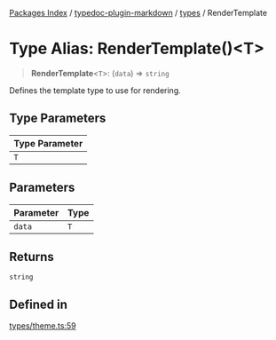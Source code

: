 [Packages Index](../../../README.md) / [typedoc-plugin-markdown](../../README.md) / [types](../README.md) / RenderTemplate

# Type Alias: RenderTemplate()\<T>

> **RenderTemplate**\<`T`>: (`data`) => `string`

Defines the template type to use for rendering.

## Type Parameters

| Type Parameter |
| -------------- |
| `T`            |

## Parameters

| Parameter | Type |
| --------- | ---- |
| `data`    | `T`  |

## Returns

`string`

## Defined in

[types/theme.ts:59](https://github.com/typedoc2md/typedoc-plugin-markdown/blob/352ce41370cee18034e72b7c2f3874bbfe56f96f/packages/typedoc-plugin-markdown/src/types/theme.ts#L59)

